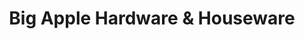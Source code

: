 ---
title: "Big Apple Hardware & Houseware"
url: /flushing/big-apple-hardware-and-houseware/
shop: hardware
---
